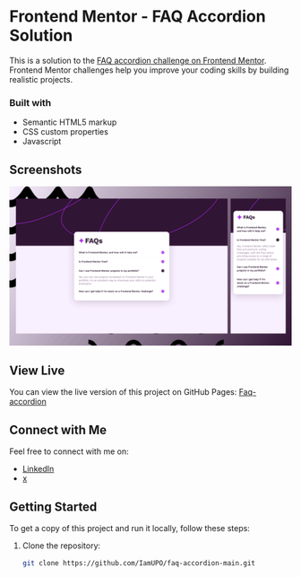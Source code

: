 # Frontend Mentor - FAQ Accordion Solution

This is a solution to the [FAQ accordion challenge on Frontend Mentor](https://www.frontendmentor.io/challenges/faq-accordion-wyfFdeBwBz). Frontend Mentor challenges help you improve your coding skills by building realistic projects.

### Built with

- Semantic HTML5 markup
- CSS custom properties
- Javascript

## Screenshots

![Screenshot 1](imgs/screenshot.png)

## View Live

You can view the live version of this project on GitHub Pages: [Faq-accordion](https://iamupo.github.io/faq-accordion-main/)

## Connect with Me

Feel free to connect with me on:

- [LinkedIn](https://www.linkedin.com/in/iamupo/)
- [x](https://www.x.com/iamupo/)

## Getting Started

To get a copy of this project and run it locally, follow these steps:

1. Clone the repository:

   ```bash
   git clone https://github.com/IamUPO/faq-accordion-main.git

